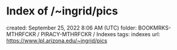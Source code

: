 # Index of /~ingrid/pics

created: September 25, 2022 8:06 AM (UTC)
folder: BOOKMRKS-MTHRFCKR / PIRACY-MTHRFCKR / Indexes
tags: indexes
url: https://www.lpl.arizona.edu/~ingrid/pics